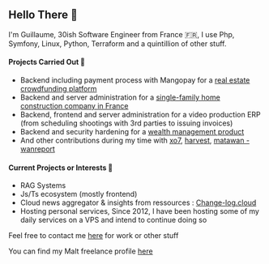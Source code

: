 ## Hello There 👋

I'm Guillaume, 30ish Software Engineer from France 🇫🇷, I use Php, Symfony, Linux, Python, Terraform and a quintillion of other stuff.

#### Projects Carried Out 🥇
* Backend including payment process with Mangopay for a [real estate crowdfunding platform](https://upstone.co)
* Backend and server administration for a [single-family home construction company in France](https://maisons-phenix.com)
* Backend, frontend and server administration for a video production ERP (from scheduling shootings with 3rd parties to issuing invoices)
* Backend and security hardening for a [wealth management product](https://www.harvest.fr/produit/o2s/)
* And other contributions during my time with [xo7](https://xo7.fr), [harvest](https://www.harvest.fr), [matawan - wanreport](https://matawan-mobility.com/reporting-qualite-de-service/)

#### Current Projects or Interests 🧭
* RAG Systems
* Js/Ts ecosystem (mostly frontend)
* Cloud news aggregator & insights from ressources : [Change-log.cloud](https://change-log.cloud)
* Hosting personal services, Since 2012, I have been hosting some of my daily services on a VPS and intend to continue doing so

Feel free to contact me [here](mailto:guillaume@1gem.dev) for work or other stuff

You can find my Malt freelance profile [here](https://www.malt.fr/profile/guillaumemoal)
